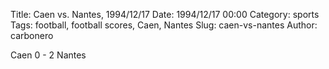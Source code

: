 Title: Caen vs. Nantes, 1994/12/17
Date: 1994/12/17 00:00
Category: sports
Tags: football, football scores, Caen, Nantes
Slug: caen-vs-nantes
Author: carbonero


Caen 0 - 2 Nantes
